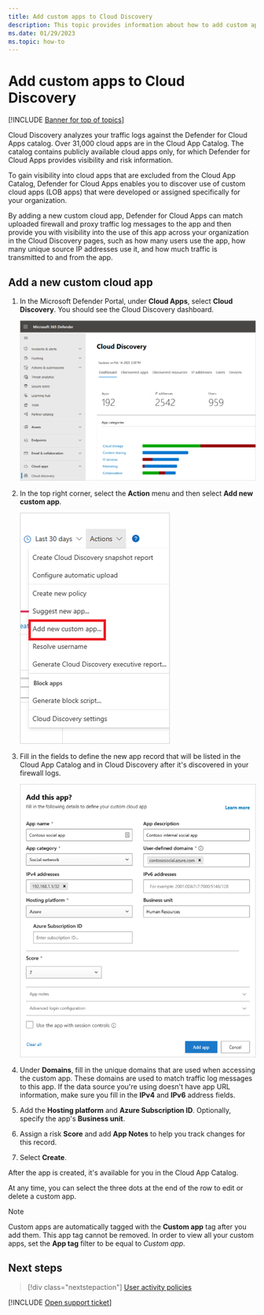 ```yaml
---
title: Add custom apps to Cloud Discovery 
description: This topic provides information about how to add custom apps to Cloud Discovery in Defender for Cloud Apps to monitor Shadow IT.
ms.date: 01/29/2023
ms.topic: how-to
---
```

# Add custom apps to Cloud Discovery

[!INCLUDE [Banner for top of topics](includes/)]

Cloud Discovery analyzes your traffic logs against the Defender for Cloud Apps catalog. Over 31,000 cloud apps are in the Cloud App Catalog. The catalog contains publicly available cloud apps only, for which Defender for Cloud Apps provides visibility and risk information.

To gain visibility into cloud apps that are excluded from the Cloud App Catalog, Defender for Cloud Apps enables you to discover use of custom cloud apps (LOB apps) that were developed or assigned specifically for your organization.

By adding a new custom cloud app, Defender for Cloud Apps can match uploaded firewall and proxy traffic log messages to the app and then provide you with visibility into the use of this app across your organization in the Cloud Discovery pages, such as how many users use the app, how many unique source IP addresses use it, and how much traffic is transmitted to and from the app.

## Add a new custom cloud app

1. In the Microsoft Defender Portal, under **Cloud Apps**, select **Cloud Discovery**. You should see the Cloud Discovery dashboard.

    ![cloud discovery dashboard menu.](media/cloud-discovery-dashboard-menu.png)

1. In the top right corner, select the **Action** menu and then select **Add new custom app**.

    ![add custom app menu.](media/add-custom-app-menu.png)

1. Fill in the fields to define the new app record that will be listed in the Cloud App Catalog and in Cloud Discovery after it's discovered in your firewall logs.

    ![custom app.](media/add-custom-app.png)

1. Under **Domains**, fill in the unique domains that are used when accessing the custom app. These domains are used to match traffic log messages to this app. If the data source you're using doesn't have app URL information, make sure you fill in the **IPv4** and **IPv6** address fields.
1. Add the **Hosting platform** and **Azure Subscription ID**. Optionally, specify the app's **Business unit**.
1. Assign a risk **Score** and add **App Notes** to help you track changes for this record.
1. Select **Create**.

After the app is created, it's available for you in the Cloud App Catalog.

At any time, you can select the three dots at the end of the row to edit or delete a custom app.

>[!NOTE]
> Custom apps are automatically tagged with the **Custom app** tag after you add them. This app tag cannot be removed.
In order to view all your custom apps, set the **App tag** filter to be equal to *Custom app*.

## Next steps

> [!div class="nextstepaction"]
> [User activity policies](user-activity-policies.md)

[!INCLUDE [Open support ticket](includes/support.md)]
